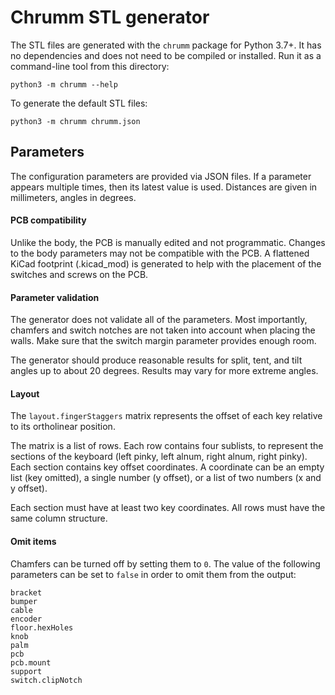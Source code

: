 Chrumm STL generator
====================

The STL files are generated with the `chrumm` package for Python 3.7+.
It has no dependencies and does not need to be compiled or installed.
Run it as a command-line tool from this directory:

    python3 -m chrumm --help

To generate the default STL files:

    python3 -m chrumm chrumm.json


Parameters
----------

The configuration parameters are provided via JSON files.
If a parameter appears multiple times, then its latest value
is used. Distances are given in millimeters, angles in degrees.

#### PCB compatibility

Unlike the body, the PCB is manually edited and not programmatic.
Changes to the body parameters may not be compatible with the PCB.
A flattened KiCad footprint (.kicad_mod) is generated to help with
the placement of the switches and screws on the PCB.

#### Parameter validation

The generator does not validate all of the parameters.
Most importantly, chamfers and switch notches are not
taken into account when placing the walls. Make sure
that the switch margin parameter provides enough room.

The generator should produce reasonable results for
split, tent, and tilt angles up to about 20 degrees.
Results may vary for more extreme angles.

#### Layout

The `layout.fingerStaggers` matrix represents the
offset of each key relative to its ortholinear position.

The matrix is a list of rows. Each row contains four
sublists, to represent the sections of the keyboard
(left pinky, left alnum, right alnum, right pinky).
Each section contains key offset coordinates.
A coordinate can be an empty list (key omitted), a single
number (y offset), or a list of two numbers (x and y offset).

Each section must have at least two key coordinates.
All rows must have the same column structure.

#### Omit items

Chamfers can be turned off by setting them to `0`.
The value of the following parameters can be set
to `false` in order to omit them from the output:

    bracket
    bumper
    cable
    encoder
    floor.hexHoles
    knob
    palm
    pcb
    pcb.mount
    support
    switch.clipNotch
